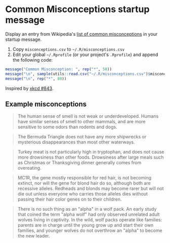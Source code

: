 # Common Misconceptions startup message

Display an entry from Wikipedia's [list of common misconceptions](https://en.wikipedia.org/wiki/List_of_common_misconceptions) in your startup message.

1.  Copy `misconceptions.csv` to `~/.R/misconceptions.csv`
2.  Edit your global `~/.Rprofile` (or your project's `.Rprofile`) and append the following code:

``` r
message("Common Misconception: ", rep("*", 58))
message("\n", sample(utils::read.csv("~/.R/misconceptions.csv")$misconception, 1))
message("\n", rep("*", 80))
```

Inspired by [xkcd #843](https://xkcd.com/843/).

## Example misconceptions
> The human sense of smell is not weak or underdeveloped. Humans have similar senses of smell to other mammals, and are more sensitive to some odors than rodents and dogs.

> The Bermuda Triangle does not have any more shipwrecks or mysterious disappearances than most other waterways.

> Turkey meat is not particularly high in tryptophan, and does not cause more drowsiness than other foods. Drowsiness after large meals such as Christmas or Thanksgiving dinner generally comes from overeating.

> MC1R, the gene mostly responsible for red hair, is not becoming extinct, nor will the gene for blond hair do so, although both are recessive alleles. Redheads and blonds may become rarer but will not die out unless everyone who carries those alleles dies without passing their hair color genes on to their children.

> There is no such thing as an \"alpha\" in a wolf pack. An early study that coined the term \"alpha wolf\" had only observed unrelated adult wolves living in captivity. In the wild, wolf packs operate like families: parents are in charge until the young grow up and start their own families, and younger wolves do not overthrow an \"alpha\" to become the new leader.
